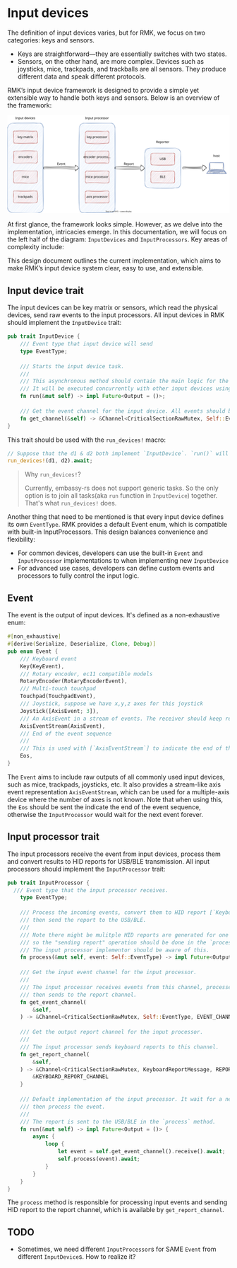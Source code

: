 # Input devices

The definition of input devices varies, but for RMK, we focus on two categories: keys and sensors.

-	Keys are straightforward—they are essentially switches with two states.
-	Sensors, on the other hand, are more complex. Devices such as joysticks, mice, trackpads, and trackballs are all sensors. They produce different data and speak different protocols.

RMK’s input device framework is designed to provide a simple yet extensible way to handle both keys and sensors. Below is an overview of the framework:

![input_device_framework](../images/input_device_framework.svg)

At first glance, the framework looks simple. However, as we delve into the implementation, intricacies emerge. In this documentation, we will focus on the left half of the diagram: `InputDevices` and `InputProcessors`. Key areas of complexity include:

This design document outlines the current implementation, which aims to make RMK’s input device system clear, easy to use, and extensible.

## Input device trait

The input devices can be key matrix or sensors, which read the physical devices, send raw events to the input processors. All input devices in RMK should implement the `InputDevice` trait:

```rust
pub trait InputDevice {
    /// Event type that input device will send 
    type EventType;

    /// Starts the input device task.
    ///
    /// This asynchronous method should contain the main logic for the input device.
    /// It will be executed concurrently with other input devices using the `run_devices` macro.
    fn run(&mut self) -> impl Future<Output = ()>;

    /// Get the event channel for the input device. All events should be send by this channel.
    fn get_channel(&self) -> &Channel<CriticalSectionRawMutex, Self::EventType, EVENT_CHANNEL_SIZE>;
}
```

This trait should be used with the `run_devices!` macro:

```rust
// Suppose that the d1 & d2 both implement `InputDevice`. `run()` will be called in `run_devices!`
run_devices!(d1, d2).await;
```

> Why `run_devices!`?
>
> Currently, embassy-rs does not support generic tasks. So the only option is to join all tasks(aka `run` function in `InputDevice`) together. That's what `run_devices!` does.


Another thing that need to be mentioned is that every input device defines its own `EventType`. RMK provides a default Event enum, which is compatible with built-in InputProcessors. This design balances convenience and flexibility:

- For common devices, developers can use the built-in `Event` and `InputProcessor` implementations to when implementing new `InputDevice`
- For advanced use cases, developers can define custom events and processors to fully control the input logic.

## Event

The event is the output of input devices. It's defined as a non-exhaustive enum:

```rust
#[non_exhaustive]
#[derive(Serialize, Deserialize, Clone, Debug)]
pub enum Event {
    /// Keyboard event
    Key(KeyEvent),
    /// Rotary encoder, ec11 compatible models
    RotaryEncoder(RotaryEncoderEvent),
    /// Multi-touch touchpad
    Touchpad(TouchpadEvent),
    /// Joystick, suppose we have x,y,z axes for this joystick
    Joystick([AxisEvent; 3]),
    /// An AxisEvent in a stream of events. The receiver should keep receiving events until it receives [`Eos`] event.
    AxisEventStream(AxisEvent),
    /// End of the event sequence
    ///
    /// This is used with [`AxisEventStream`] to indicate the end of the event sequence.
    Eos,
}
```

The `Event` aims to include raw outputs of all commonly used input devices, such as mice, trackpads, joysticks, etc. It also provides a stream-like axis event representation `AxisEventStream`, which can be used for a multiple-axis device where the number of axes is not known. Note that when using this, the `Eos` should be sent the indicate the end of the event sequence, otherwise the `InputProcessor` would wait for the next event forever.

## Input processor trait

The input processors receive the event from input devices, process them and convert results to HID reports for USB/BLE transmission. All input processors should implement the `InputProcessor` trait:

```rust
pub trait InputProcessor {
  /// Event type that the input processor receives.
    type EventType;

    /// Process the incoming events, convert them to HID report [`KeyboardReportMessage`],
    /// then send the report to the USB/BLE.
    ///
    /// Note there might be mulitple HID reports are generated for one event,
    /// so the "sending report" operation should be done in the `process` method.
    /// The input processor implementor should be aware of this.  
    fn process(&mut self, event: Self::EventType) -> impl Future<Output = ()>;

    /// Get the input event channel for the input processor.
    ///
    /// The input processor receives events from this channel, processes the event,
    /// then sends to the report channel.
    fn get_event_channel(
        &self,
    ) -> &Channel<CriticalSectionRawMutex, Self::EventType, EVENT_CHANNEL_SIZE>;

    /// Get the output report channel for the input processor.
    ///
    /// The input processor sends keyboard reports to this channel.
    fn get_report_channel(
        &self,
    ) -> &Channel<CriticalSectionRawMutex, KeyboardReportMessage, REPORT_CHANNEL_SIZE> {
        &KEYBOARD_REPORT_CHANNEL
    }

    /// Default implementation of the input processor. It wait for a new event from the event channel,
    /// then process the event.
    ///
    /// The report is sent to the USB/BLE in the `process` method.
    fn run(&mut self) -> impl Future<Output = ()> {
        async {
            loop {
                let event = self.get_event_channel().receive().await;
                self.process(event).await;
            }
        }
    }
}
```

The `process` method is responsible for processing input events and sending HID report to the report channel, which is available by `get_report_channel`.

## TODO

-  Sometimes, we need different `InputProcessor`s for SAME `Event` from different `InputDevice`s. How to realize it?
